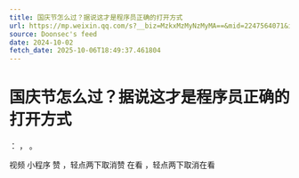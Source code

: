 ```yaml
---
title: 国庆节怎么过？据说这才是程序员正确的打开方式
url: https://mp.weixin.qq.com/s?__biz=MzkxMzMyNzMyMA==&mid=2247564071&idx=2&sn=8b5366ca2610c06941ab3b2379c6873c
source: Doonsec's feed
date: 2024-10-02
fetch_date: 2025-10-06T18:49:37.461804
---
```


# 国庆节怎么过？据说这才是程序员正确的打开方式

：
，
。

视频
小程序
赞
，轻点两下取消赞
在看
，轻点两下取消在看